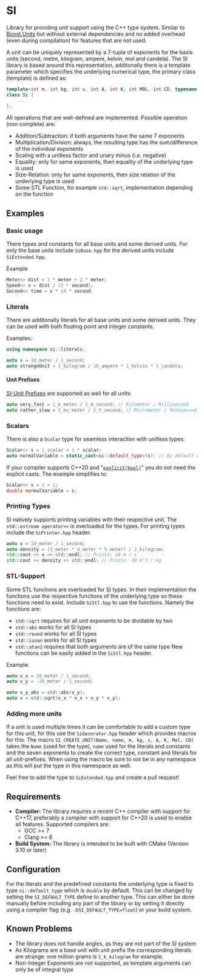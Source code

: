 # SI
Library for providing unit support using the C++ type system. Similar to [Boost.Units](https://www.boost.org/doc/libs/1_65_0/doc/html/boost_units.html) but
without external dependencies and no added overhead (even during compilation) for features that are not used.

A unit can be uniquely represented by a 7-tuple of exponents for the basis units 
(second, metre, kilogram, ampere, kelvin, mol and candela). The SI library is based around this representation, additonally there is a template parameter
which specifies the underlying numerical type, the primary class (template) is defined as:
```c++
template<int m, int kg, int s, int A, int K, int MOL, int CD, typename T>
class Si {
    ...
};
```
All operations that are well-defined are implemented. Possible operation (non complete) are:
 * Addition/Subtraction: if both arguments have the same 7 exponents
 * Multiplication/Division: always, the resulting type has the sum/difference of the individual exponents
 * Scaling with a unitless factor and unary minus (i.e. negative)
 * Equality: only for same exponents, then equality of the underlying type is used
 * Size-Relation: only for same exponents, then size relation of the underlying type is used
 * Some STL Function, for example `std::sqrt`, implementation depending on the function

## Examples
### Basic usage
There types and constants for all base units and some derived units. For only the base units include
`SiBase.hpp` for the derived units include `SiExtended.hpp`.

Example
```c++
Meter<> dist = 1 * meter + 2 * meter;
Speed<> v = dist / (3 * second);
Second<> time = v * 10 * second;
```
### Literals
There are additonally literals for all base units and some derived units.
They can be used with both floating point and integer constants.

Examples:
```c++
using namespace si::literals;

auto v = 10_meter / 1_second;
auto strangeUnit = 1_kilogram / 10_ampere * 1_kelvin * 1_candela;
```

#### Unit Prefixes
[SI-Unit Prefixes](https://en.wikipedia.org/wiki/Metric_prefix) 
are supported as well for all units:
```c++
auto very_fast = 1_k_meter / 1_m_second; // Kilometer / Millisecond
auto rather_slow = 1_mu_meter / 1_Y_second; // Micrometer / Yotasecond
```

### Scalars
There is also a `Scalar` type for seamless interaction with unitless types:
```c++
Scalar<> s = 1_scalar + 1 * scalar;
auto normalVariable = static_cast<si::default_type>(s); // By default of type double
```

If your compiler supports C++20 and 
"[`explicit(bool)`](http://www.open-std.org/jtc1/sc22/wg21/docs/papers/2018/p0892r2.html)" you do not need the explicit
casts. The example simplifies to:
```c++
Scalar<> s = 1 + 1;
double normalVariable = s;
```

### Printing Types
SI natively supports printing variables with their respective unit. The `std::ostream operator<<` is
overloaded for the types. For printing types include the `SiPrinter.hpp` header.

```c++
auto v = 10_meter / 1_second;
auto density = (3_meter * 4_meter * 5_meter) / 2_kilogram;
std::cout << v << std::endl; // Prints: 10 m / s
std::cout << density << std::endl; // Prints: 30 m^3 / kg
```

### STL-Support
Some STL functions are overloaded for SI types. In their implementation the
functions use the respective functions of the underlying type so these functions
need to exist. Include `SiStl.hpp` to use the functions. Namely the functions
are:
 * `std::sqrt` requires for all unit exponents to be dividable by two
 * `std::abs` works for all SI types
 * `std::round` works for all SI types
 * `std::isnan` works for all SI types
 * `std::atan2` requires that both arguments are of the same type
New functions can be easily added in the `SiStl.hpp` header.

Example:
```c++
auto v_x = 10_meter / 1_second;
auto v_y = -20_meter / 1_second;

auto v_y_abs = std::abs(v_y);
auto v = std::sqrt(v_x * v_x + v_y * v_y); 
```

### Adding more units
If a unit is used multiple times it can be comfortable to add a custom type for this unit, for this use the 
`SiGenerator.hpp` header which provides macros for this. The macro `SI_CREATE_UNIT(Name, name, m, kg, s, A, K, Mol, CD)`
takes the `Name` (used for the type), `name` used for the literals and constants and the seven exponents to create
the correct type, constant and literals for all unit-prefixes. When using the macro be sure to not be in any namespace
as this will put the type in this namespace as well.

Feel free to add the type to `SiExtended.hpp` and create a pull request!

## Requirements
 * **Compiler:** The library requires a recent C++ compiler with support for C++17, preferably a compiler with support for C++20 is used to enable all features.
    Supported compilers are:
    * GCC >= 7
    * Clang >= 6
 * **Build System:** The library is intended to be built with CMake (Version 3.10 or later)


## Configuration
For the literals and the predefined constants the underlying type is fixed to type `si::default_type` which is `double` by default.
This can be changed by setting the `SI_DEFAULT_TYPE` define to another type. This can either be done manually before including any part of the library
or by setting it directly using a compiler flag (e.g. `-DSI_DEFAULT_TYPE=float`) or your build system.

## Known Problems
 * The library does not handle angles, as they are not part of the SI system
 * As Kilograms are a base unit with unit prefix the corresponding literals are strange: one million grams is `1_k_kilogram` for example.
 * Non-Integer Exponents are not supported, as template arguments can only be of integral type
